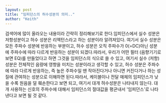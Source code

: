 ```yaml
---
layout: post
title: "임피던스의 허수성분의 의미.."
author: "Keith"
---
```


검색어에 많이 올라오는 내용이라 간략히 정리해보기로 한다.임피던스에서 실수 성분은 저항성분이고 허수 성분은 리엑턴스라고 하는 성분이라 알려져있다. 여기서 실수 성분은 모든 주파수 성분에 반응하는 부분이고, 허수 성분은 오직 주파수가 0(=DC)아닌 성분에 주파수에 따라 다르게 반응하는 성분이 되겠다.따라서, 우리가 어떤 필터 (음향기기로 보면 EQ)를 만들었다고 하면 그것을 임피던스의 식으로 쓸 수 있고, 여기서 실수 (저항) 성분은 전체적인 음량에 영향을 미치는 성분이라고 생각할 수 있고, 허수 성분은 주파수에 따라 다르게 반응하는, 즉 높은 주파수일 땐 작아진다거나 아니면 커진다거나 하는 성질에 관여하는 성분으로 이해하면 된다.따라서, 케이블이나 전달 매체의 임피던스가 낮을 수록 원음을 덜 훼손한다고 보면 되고, 여기서 대개 허수성분은 나타내지 않는다. 대개 사용하는 신호의 주파수에 대해서 임피던스의 절대값을 평균내서 '임피던스'로 나타낸다고 보면 될 것 같다.

